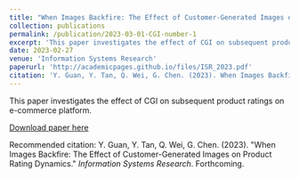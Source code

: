 ```yaml
---
title: "When Images Backfire: The Effect of Customer-Generated Images on Product Rating Dynamics"
collection: publications
permalink: /publication/2023-03-01-CGI-number-1
excerpt: 'This paper investigates the effect of CGI on subsequent product ratings on e-commerce platform.'
date: 2023-02-27
venue: 'Information Systems Research'
paperurl: 'http://academicpages.github.io/files/ISR_2023.pdf'
citation: 'Y. Guan, Y. Tan, Q. Wei, G. Chen. (2023). When Images Backfire: The Effect of Customer-Generated Images on Product Rating Dynamics; <i>Information Systems Research</i>. Forthcoming.'
---
```

This paper investigates the effect of CGI on subsequent product ratings on e-commerce platform.

[Download paper here](http://academicpages.github.io/files/ISR_2023.pdf)

Recommended citation: Y. Guan, Y. Tan, Q. Wei, G. Chen. (2023). "When Images Backfire: The Effect of Customer-Generated Images on Product Rating Dynamics." <i>Information Systems Research</i>. Forthcoming.
